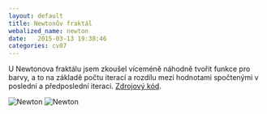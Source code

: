 ```yaml
---
layout: default
title: Newtonův fraktál
webalized_name: newton
date:   2015-03-13 19:38:46
categories: cv07
---
```


U Newtonova fraktálu jsem zkoušel víceméně náhodně tvořit funkce pro barvy, a to na základě počtu iterací a rozdílu mezi hodnotami spočtenými v poslední a předposlední iteraci. [Zdrojový kód](https://www.github.com/OndrejSlamecka/iv122/blob/gh-pages/assets/fractals/mandelbrot.py).

![Newton]({{site.baseurl}}/assets/fractals/newton_colour2.png)
![Newton]({{site.baseurl}}/assets/fractals/newton_colour3.png)
